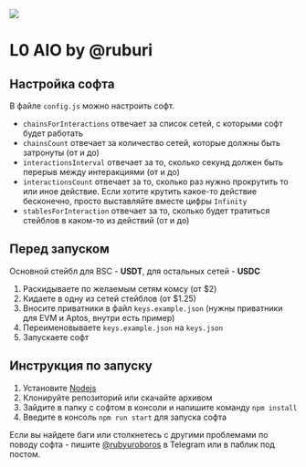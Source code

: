 ![](https://i.ibb.co/bRVhSBn/2023-06-27-00-59-28.png)
# L0 AIO by @ruburi
## Настройка софта

В файле `config.js` можно настроить софт.

- `chainsForInteractions` отвечает за список сетей, с которыми софт будет работать
- `chainsCount` отвечает за количество сетей, которые должны быть затронуты (от и до)
- `interactionsInterval` отвечает за то, сколько секунд должен быть перерыв между интеракциями (от и до)
- `interactionsCount` отвечает за то, сколько раз нужно прокрутить то или иное действие. Если хотите крутить какое-то действие бесконечно, просто выставляйте вместе цифры `Infinity`
- `stablesForInteraction` отвечает за то, сколько будет тратиться стейблов в каком-то из действий (от и до)

## Перед запуском

Основной стейбл для BSC - **USDT**, для остальных сетей - **USDC**

1. Раскидываете по желаемым сетям комсу (от $2)
2. Кидаете в одну из сетей стейблов (от $1.25)
3. Вносите приватники в файл `keys.example.json` (нужны приватники для EVM и Aptos, внутри есть пример)
4. Переименовываете `keys.example.json` на `keys.json`
5. Запускаете софт

## Инструкция по запуску

1. Установите [Nodejs](https://nodejs.org/en/download)
2. Клонируйте репозиторий или скачайте архивом
3. Зайдите в папку с софтом в консоли и напишите команду `npm install`
4. Введите в консоль `npm run start` для запуска софта

Если вы найдете баги или столкнетесь с другими проблемами по поводу софта - пишите [@rubyuroboros](https://t.me/rubyuroboros) в Telegram или в паблик под постом.
